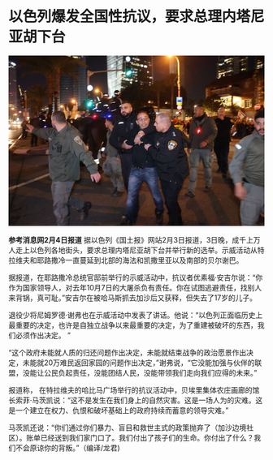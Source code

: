 # 以色列爆发全国性抗议，要求总理内塔尼亚胡下台

![57d9ac3815891640d820bc7cfc15b1bb.jpg](https://raw.githubusercontent.com/qqhsx/qqnews_image/main/2024/02/04/以色列爆发全国性抗议，要求总理内塔尼亚胡下台/57d9ac3815891640d820bc7cfc15b1bb.jpg)

**参考消息网2月4日报道**
据以色列《国土报》网站2月3日报道，3日晚，成千上万人走上以色列各地街头，要求总理内塔尼亚胡下台并举行新的选举。示威活动从特拉维夫和耶路撒冷一直蔓延到北部的海法和凯撒里亚以及南部的贝尔谢巴。

据报道，在耶路撒冷总统官邸前举行的示威活动中，抗议者优素福·安吉尔说：“你作为国家领导人，对去年10月7日的大屠杀负有责任。你在试图逃避责任，找别人来背锅，真可耻。”安吉尔在被哈马斯抓去加沙后又获释，但失去了17岁的儿子。

退役少将尼姆罗德·谢弗也在示威活动中发表了讲话。他说：“以色列正面临历史上最重要的决定，也许是自独立战争以来最重要的决定，为了重建被破坏的东西，我们必须作出决定。
”

“这个政府未能就人质的归还问题作出决定，未能就结束战争的政治愿景作出决定，未能就20万难民返回家园的问题作出决定，”谢弗说，“它没能加强与伙伴的联盟，没能让公民负起责任，没能团结人民，没能带领我们走向我们应得的未来。”

报道称，
在特拉维夫的哈比马广场举行的抗议活动中，贝埃里集体农庄画廊的馆长索菲·马茨凯说：“这不是发生在我们身上的自然灾害。这是一场人为的灾难。这是一个建立在权力、仇恨和破坏基础上的政府持续而蓄意的领导灾难。”

马茨凯还说：“你们通过你们暴力、盲目和救世主式的政策抛弃了（加沙边境社区）。账单已经送到我们家门口了。我们付出了孩子们的生命。你付出了什么？我们不会原谅你的背叛。”（编译/龙君)


